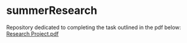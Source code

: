 # summerResearch
 
Repository dedicated to completing the task outlined in the pdf below:
[Research Project.pdf](https://github.com/UbuntuJax/summerResearch/files/10061570/Research.Project.pdf)

